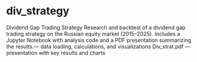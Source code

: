 # div_strategy
Dividend Gap Trading Strategy Research and backtest of a dividend gap trading strategy on the Russian equity market (2015–2025). Includes a Jupyter Notebook with analysis code and a PDF presentation summarizing the results.— data loading, calculations, and visualizations  Div_strat.pdf — presentation with key results and charts

